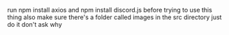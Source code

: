 run npm install axios and npm install discord.js before trying to use this thing
also make sure there's a folder called images in the src directory just do it don't ask why
